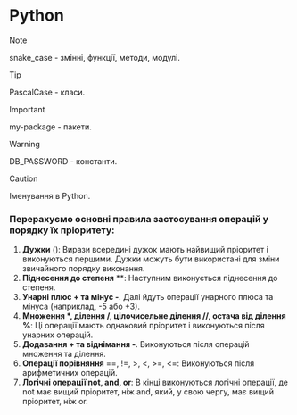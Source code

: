# Python

> [!NOTE]
>
> snake_case - змінні, функції, методи, модулі.

> [!TIP]
>
> PascalCase - класи.

> [!IMPORTANT]
>
> my-package - пакети.

> [!WARNING]
>
> DB_PASSWORD - константи.

> [!CAUTION]
>
> Іменування в Python.

### Перерахуємо основні правила застосування операцій у порядку їх пріоритету:

1. **Дужки** (): Вирази всередині дужок мають найвищий пріоритет і виконуються
   першими. Дужки можуть бути використані для зміни звичайного порядку
   виконання.
2. **Піднесення до степеня** \*\*: Наступним виконується піднесення до степеня.
3. **Унарні плюс + та мінус -**. Далі йдуть операції унарного плюса та мінуса
   (наприклад, -5 або +3).
4. **Множення \*, ділення /, цілочисельне ділення //, остача від ділення %**: Ці
   операції мають однаковий пріоритет і виконуються після унарних операцій.
5. **Додавання + та віднімання -**. Виконуються після операцій множення та
   ділення.
6. **Операції порівняння** ==, !=, >, <, >=, <=: Виконуються після арифметичних
   операцій.
7. **Логічні операції not, and, or**: В кінці виконуються логічні операції, де
   not має вищий пріоритет, ніж and, який, у свою чергу, має вищий пріоритет,
   ніж or.
